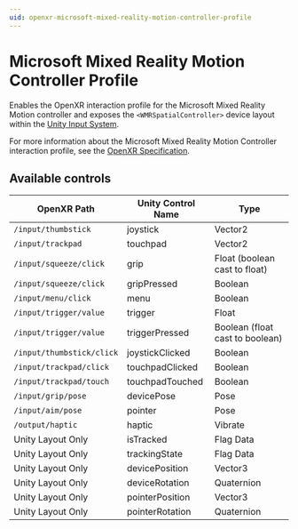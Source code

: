 ```yaml
---
uid: openxr-microsoft-mixed-reality-motion-controller-profile
---
```

# Microsoft Mixed Reality Motion Controller Profile

Enables the OpenXR interaction profile for the Microsoft Mixed Reality Motion controller and exposes the `<WMRSpatialController>` device layout within the [Unity Input System](https://docs.unity3d.com/Packages/com.unity.inputsystem@1.0/manual/).  

For more information about the Microsoft Mixed Reality Motion Controller interaction profile, see the [OpenXR Specification](https://www.khronos.org/registry/OpenXR/specs/1.0/html/xrspec.html#_microsoft_mixed_reality_motion_controller_profile).


## Available controls

| OpenXR Path | Unity Control Name | Type |
|----|----|----|
|`/input/thumbstick`| joystick | Vector2 |
|`/input/trackpad`| touchpad | Vector2 |
|`/input/squeeze/click`| grip | Float (boolean cast to float) |
|`/input/squeeze/click`| gripPressed | Boolean |
|`/input/menu/click`| menu | Boolean | 
|`/input/trigger/value`| trigger | Float |
|`/input/trigger/value`| triggerPressed | Boolean (float cast to boolean) |
|`/input/thumbstick/click`| joystickClicked | Boolean |
|`/input/trackpad/click`| touchpadClicked | Boolean |
|`/input/trackpad/touch`| touchpadTouched | Boolean |
|`/input/grip/pose` | devicePose | Pose |
|`/input/aim/pose` | pointer | Pose |
|`/output/haptic` | haptic | Vibrate |
| Unity Layout Only  | isTracked | Flag Data |
| Unity Layout Only  | trackingState | Flag Data |
| Unity Layout Only  | devicePosition | Vector3 |
| Unity Layout Only  | deviceRotation | Quaternion |
| Unity Layout Only  | pointerPosition | Vector3 |
| Unity Layout Only  | pointerRotation | Quaternion |
